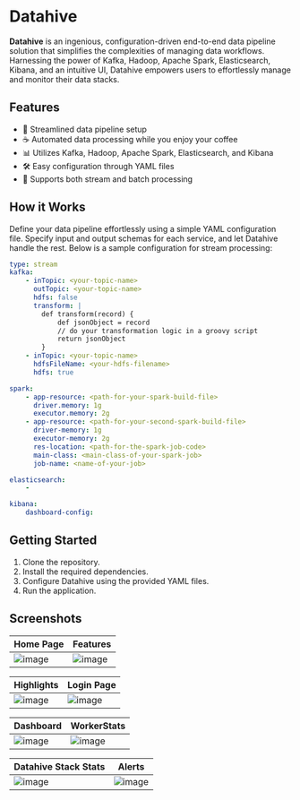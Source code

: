 # Datahive

**Datahive** is an ingenious, configuration-driven end-to-end data pipeline solution that simplifies the complexities of managing data workflows. Harnessing the power of Kafka, Hadoop, Apache Spark, Elasticsearch, Kibana, and an intuitive UI, Datahive empowers users to effortlessly manage and monitor their data stacks.

## Features

- 🚀 Streamlined data pipeline setup
- ☕ Automated data processing while you enjoy your coffee
- 📊 Utilizes Kafka, Hadoop, Apache Spark, Elasticsearch, and Kibana
- 🛠️ Easy configuration through YAML files
- 🔄 Supports both stream and batch processing

## How it Works

Define your data pipeline effortlessly using a simple YAML configuration file. Specify input and output schemas for each service, and let Datahive handle the rest. Below is a sample configuration for stream processing:

```yaml
type: stream
kafka:
    - inTopic: <your-topic-name>
      outTopic: <your-topic-name>
      hdfs: false
      transform: | 
        def transform(record) {
            def jsonObject = record
            // do your transformation logic in a groovy script
            return jsonObject
        }
    - inTopic: <your-topic-name>
      hdfsFileName: <your-hdfs-filename>
      hdfs: true

spark:
    - app-resource: <path-for-your-spark-build-file>
      driver.memory: 1g
      executor.memory: 2g
    - app-resource: <path-for-your-second-spark-build-file>
      driver-memory: 1g
      executor-memory: 2g
      res-location: <path-for-the-spark-job-code>
      main-class: <main-class-of-your-spark-job>
      job-name: <name-of-your-job>

elasticsearch:
    - 

kibana:
    dashboard-config:
```


## Getting Started
1. Clone the repository.
2. Install the required dependencies.
3. Configure Datahive using the provided YAML files.
4. Run the application.

## Screenshots
| Home Page | Features |
| --------- | -------- |
| ![image](https://github.com/srikanth-iyengar/datahive/assets/88551109/771a59ad-9665-411b-9cec-5eb226d21d2f) | ![image](https://github.com/srikanth-iyengar/datahive/assets/88551109/fb2d4c6e-8666-45bb-95ea-60c12b318a0c)

| Highlights | Login Page |
| ---------- | ---------- |
| ![image](https://github.com/srikanth-iyengar/datahive/assets/88551109/60d45183-4a54-490b-93ae-bcdc170ffee5) | ![image](https://github.com/srikanth-iyengar/datahive/assets/88551109/7fabf218-ed1c-4ec1-a991-e0893d52db11) |

| Dashboard | WorkerStats |
| --------- | -------------------- |
| ![image](https://github.com/srikanth-iyengar/datahive/assets/88551109/615c2510-e447-40db-9360-2b4bd13db4b4) | ![image](https://github.com/srikanth-iyengar/datahive/assets/88551109/396cf4ff-2d17-49c8-8897-717e45fef7eb) |

| Datahive Stack Stats | Alerts |
| -------------------- | ------ |
| ![image](https://github.com/srikanth-iyengar/datahive/assets/88551109/f440a1ab-93c1-419c-bd1c-424ef6a03771) | ![image](https://github.com/srikanth-iyengar/datahive/assets/88551109/e54d144a-f507-40a5-afb9-cf8c3b90b33c) |


